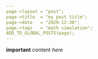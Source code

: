 ```yaml
---
page->layout = "post";
page->title  = "my post title";
page->date   = "2029-12-30";
page->tags   = "math simulation";
ADD_TO_GLOBAL_POSTS(page);
---
```


**important** content *here*

